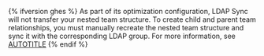 {% ifversion ghes %}
As part of its optimization configuration, LDAP Sync will not transfer your nested team structure. To create child and parent team relationships, you must manually recreate the nested team structure and sync it with the corresponding LDAP group. For more information, see [AUTOTITLE](/organizations/organizing-members-into-teams/creating-a-team#creating-teams-with-ldap-sync-enabled)
{% endif %}
